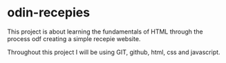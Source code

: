 # odin-recepies

This project is about learning the fundamentals of HTML through the process odf creating a simple recepie website. 

Throughout this project I will be using GIT, github, html, css and javascript.